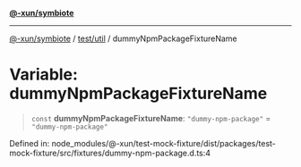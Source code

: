 [**@-xun/symbiote**](../../../README.md)

***

[@-xun/symbiote](../../../README.md) / [test/util](../README.md) / dummyNpmPackageFixtureName

# Variable: dummyNpmPackageFixtureName

> `const` **dummyNpmPackageFixtureName**: `"dummy-npm-package"` = `"dummy-npm-package"`

Defined in: node\_modules/@-xun/test-mock-fixture/dist/packages/test-mock-fixture/src/fixtures/dummy-npm-package.d.ts:4
